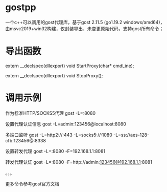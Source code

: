 # gostpp
一个c++可以调用的gost代理库，基于gost 2.11.5 (go1.19.2 windows/amd64)，由msvc2019+win32构建，仅封装导出，未变更原始代码，支持gost所有命令；

# 导出函数
extern __declspec(dllexport) void StartProxy(char* cmdLine);

extern __declspec(dllexport) void StopProxy();

# 调用示例

作为标准HTTP/SOCKS5代理
gost -L=:8080

设置代理认证信息
gost -L=admin:123456@localhost:8080

多端口监听
gost -L=http2://:443 -L=socks5://:1080 -L=ss://aes-128-cfb:123456@:8338

设置转发代理
gost -L=:8080 -F=192.168.1.1:8081

转发代理认证
gost -L=:8080 -F=http://admin:123456@192.168.1.1:8081

。。。

更多命令参考gost官方文档


